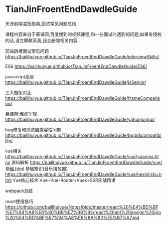 # TianJinFroentEndDawdleGuide
 天津前端混饭指南,面试常见问题总结

课程内容来自于慕课网,百度搜到的视频课程,和一些面试时遇到的问题,如果有侵权的话,请立即联系我,我会删除相关内容

前端跳槽面试常见问题
https://bailihuiyue.github.io/TianJinFroentEndDawdleGuide/interviewSkills/

ES6
https://bailihuiyue.github.io/TianJinFroentEndDawdleGuide/ES6/

javascript高级
https://bailihuiyue.github.io/TianJinFroentEndDawdleGuide/jsSenior/

三大框架对比:
https://bailihuiyue.github.io/TianJinFroentEndDawdleGuide/frameComparison/

慕课网:雅虎军规
https://bailihuiyue.github.io/TianJinFroentEndDawdleGuide/yahunjungui/

bug修复和浏览器兼容性问题
https://bailihuiyue.github.io/TianJinFroentEndDawdleGuide/bugs&compatibility/

vue相关
https://bailihuiyue.github.io/TianJinFroentEndDawdleGuide/vue/yuanma.html 源码解析
https://bailihuiyue.github.io/TianJinFroentEndDawdleGuide/vue/基础.html 基础知识(音乐播放器)
https://bailihuiyue.github.io/TianJinFroentEndDawdleGuide/vue/hexinjishu.html Vue核心技术 Vue+Vue-Router+Vuex+SSR实战精讲

webpack总结

react使用技巧
https://github.com/bailihuiyue/Notes/blob/master/react%20%E4%BD%BF%E7%94%A8%E6%80%BB%E7%BB%93/react%20ant%20design%20pro%20%E4%BD%BF%E7%94%A8%E6%8A%80%E5%B7%A7.md